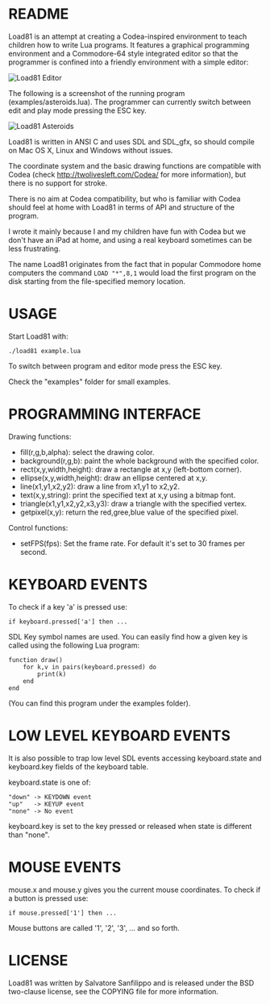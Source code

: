 README
===

Load81 is an attempt at creating a Codea-inspired environment to teach
children how to write Lua programs. It features a graphical programming
environment and a Commodore-64 style integrated editor so that the programmer
is confined into a friendly environment with a simple editor:

![Load81 Editor](http://antirez.com/misc/codakido_screenshot_1.png)

The following is a screenshot of the running program (examples/asteroids.lua).
The programmer can currently switch between edit and play mode pressing the
ESC key.

![Load81 Asteroids](http://antirez.com/misc/codakido_screenshot_3.png)

Load81 is written in ANSI C and uses SDL and SDL_gfx, so should compile on 
Mac OS X, Linux and Windows without issues.

The coordinate system and the basic drawing functions are compatible with
Codea (check http://twolivesleft.com/Codea/ for more information), but there
is no support for stroke.

There is no aim at Codea compatibility, but who is familiar with Codea should
feel at home with Load81 in terms of API and structure of the program.

I wrote it mainly because I and my children have fun with Codea but we don't
have an iPad at home, and using a real keyboard sometimes can be less
frustrating.

The name Load81 originates from the fact that in popular Commodore home
computers the command `LOAD "*",8,1` would load the first program on the disk
starting from the file-specified memory location.

USAGE
===

Start Load81 with:

    ./load81 example.lua

To switch between program and editor mode press the ESC key.

Check the "examples" folder for small examples.

PROGRAMMING INTERFACE
===

Drawing functions:

* fill(r,g,b,alpha): select the drawing color.
* background(r,g,b): paint the whole background with the specified color.
* rect(x,y,width,height): draw a rectangle at x,y (left-bottom corner).
* ellipse(x,y,width,height): draw an ellipse centered at x,y.
* line(x1,y1,x2,y2): draw a line from x1,y1 to x2,y2.
* text(x,y,string): print the specified text at x,y using a bitmap font.
* triangle(x1,y1,x2,y2,x3,y3): draw a triangle with the specified vertex.
* getpixel(x,y): return the red,gree,blue value of the specified pixel.

Control functions:

* setFPS(fps): Set the frame rate. For default it's set to 30 frames per second.

KEYBOARD EVENTS
===

To check if a key 'a' is pressed use:

    if keyboard.pressed['a'] then ...

SDL Key symbol names are used. You can easily find how a given key is
called using the following Lua program:

    function draw()
        for k,v in pairs(keyboard.pressed) do
            print(k)
        end
    end

(You can find this program under the examples folder).

LOW LEVEL KEYBOARD EVENTS
===

It is also possible to trap low level SDL events accessing keyboard.state
and keyboard.key fields of the keyboard table.

keyboard.state is one of:

    "down" -> KEYDOWN event
    "up"   -> KEYUP event
    "none" -> No event

keyboard.key is set to the key pressed or released when state is different
than "none".

MOUSE EVENTS
===

mouse.x and mouse.y gives you the current mouse coordinates. To check
if a button is pressed use:

    if mouse.pressed['1'] then ...

Mouse buttons are called '1', '2', '3', ... and so forth.

LICENSE
===

Load81 was written by Salvatore Sanfilippo and is released under the
BSD two-clause license, see the COPYING file for more information.
